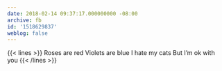 ```yaml
---
date: 2018-02-14 09:37:17.000000000 -08:00
archive: fb
id: '1518629837'
weblog: false
---
```


{{< lines >}}
Roses are red
Violets are blue
I hate my cats
But I’m ok with you
{{< /lines >}}